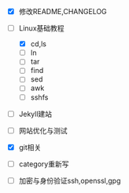 - [x] 修改README,CHANGELOG

- [ ] Linux基础教程
    - [x] cd,ls
    - [ ] ln
    - [ ] tar
    - [ ] find
    - [ ] sed
    - [ ] awk
    - [ ] sshfs

- [ ] Jekyll建站
- [ ] 网站优化与测试

- [x] git相关

- [ ] category重新写

- [ ] 加密与身份验证ssh,openssl,gpg

